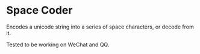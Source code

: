 # Space Coder

Encodes a unicode string into a series of space characters,
or decode from it.

Tested to be working on WeChat and QQ.